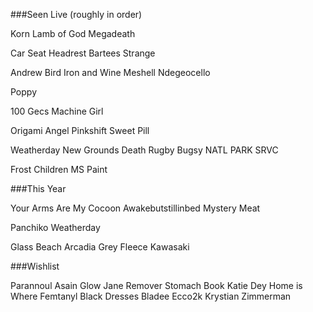 ###Seen Live (roughly in order)

Korn
Lamb of God
Megadeath

Car Seat Headrest
Bartees Strange

Andrew Bird
Iron and Wine
Meshell Ndegeocello

Poppy

100 Gecs
Machine Girl

Origami Angel
Pinkshift
Sweet Pill

Weatherday
New Grounds Death Rugby
Bugsy
NATL PARK SRVC

Frost Children
MS Paint

###This Year

Your Arms Are My Cocoon
Awakebutstillinbed
Mystery Meat

Panchiko
Weatherday

Glass Beach
Arcadia Grey
Fleece Kawasaki

###Wishlist

Parannoul
Asain Glow
Jane Remover
Stomach Book
Katie Dey
Home is Where
Femtanyl
Black Dresses
Bladee
Ecco2k
Krystian Zimmerman
